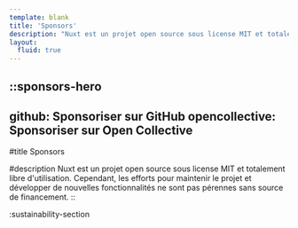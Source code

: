```yaml
---
template: blank
title: 'Sponsors'
description: "Nuxt est un projet open source sous license MIT et totalement libre d'utilisation."
layout:
  fluid: true
---
```


::sponsors-hero
---
github: Sponsoriser sur GitHub
opencollective: Sponsoriser sur Open Collective
---
#title
Sponsors

#description
Nuxt est un projet open source sous license MIT et totalement libre d'utilisation. Cependant, les efforts pour maintenir le projet et développer de nouvelles fonctionnalités ne sont pas pérennes sans source de financement.
::

:sustainability-section
